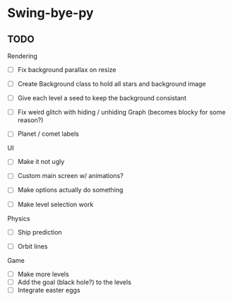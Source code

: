 # Swing-bye-py

## TODO

Rendering

- [ ] Fix background parallax on resize
- [ ] Create Background class to hold all stars and background image
- [ ] Give each level a seed to keep the background consistant
- [ ] Fix weird glitch with hiding / unhiding Graph (becomes blocky for some reason?)
- [ ] Planet / comet labels


UI

- [ ] Make it not ugly
- [ ] Custom main screen w/ animations?
- [ ] Make options actually do something
- [ ] Make level selection work


Physics

- [ ] Ship prediction
- [ ] Orbit lines


Game

- [ ] Make more levels
- [ ] Add the goal (black hole?) to the levels
- [ ] Integrate easter eggs